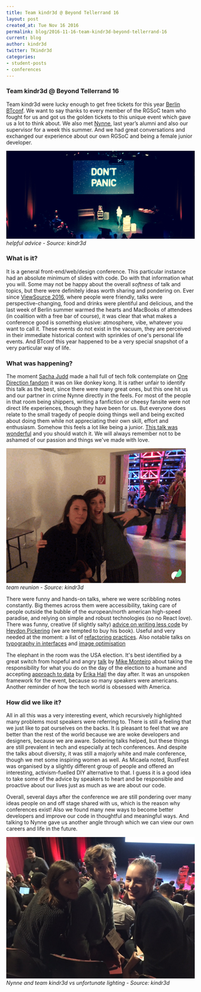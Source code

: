 ```yaml
---
title: Team kindr3d @ Beyond Tellerrand 16
layout: post
created_at: Tue Nov 16 2016
permalink: blog/2016-11-16-team-kindr3d-beyond-tellerrand-16
current: blog
author: kindr3d
twitter: TKindr3d
categories:
- student-posts
- conferences
---
```


### Team kindr3d @ Beyond Tellerrand 16


Team kindr3d were lucky enough to get free tickets for this year [Berlin BTconf](https://beyondtellerrand.com/events/berlin-2016/speakers). We want to say thanks to every member of the RGSoC team who fought for us and got us the golden tickets to this unique event which gave us a lot to think about.
We also met [Nynne](https://twitter.com/nynnest), last year’s alumni and also our supervisor for a week this summer. And we had great conversations and exchanged our experience about our own RGSoC and being a female junior developer.


![Don't Panic](/img/blog/2016/team-kindr3d-dontpanic.jpg)
*helpful advice - Source: kindr3d*


### What is it?


It is a general front-end/web/design conference. This particular instance had an absolute minimum of slides with code. Do with that information what you will. Some may not be happy about the overall *softness* of talk and topics, but there were definitely ideas worth sharing and pondering on. Ever since [ViewSource 2016](https://viewsourceconf.org/berlin-2016/), where people were friendly, talks were perspective-changing, food and drinks were plentiful and delicious, and the last week of Berlin summer warmed the hearts and MacBooks of attendees (in coalition with a free bar of course), it was clear that what makes a conference good is something elusive: atmosphere, vibe, whatever you want to call it. These events do not exist in the vacuum, they are perceived in their immediate historical context with sprinkles of one's personal life events. And BTconf this year happened to be a very special snapshot of a very particular way of life.


### What was happening?


The moment [Sacha Judd](http://www.sachajudd.com) made a hall full of tech folk contemplate on [One Direction fandom](https://gimletmedia.com/episode/6-one-direction-larry-shippers/) it was on like donkey kong. It is rather unfair to identify this talk as the best, since there were many great ones, but this one hit us and our partner in crime Nynne directly in the feels. For most of the people in that room being shippers, writing a fanfiction or cheesy fansite were not direct life experiences, though they have been for us. But everyone does relate to the small tragedy of people doing things well and being excited about doing them while not appreciating their own skill, effort and enthusiasm. Somehow this feels a lot like being a junior. [This talk was wonderful](https://vimeo.com/channels/beyondtellerrand/190832862) and you should watch it. We will always remember not to be ashamed of our passion and things we've made with love.


![team kindr3d gif](/img/blog/2016/team-kindr3d-btconf.gif)
*team reunion - Source: kindr3d*

There were funny and hands-on talks, where we were scribbling notes constantly. Big themes across them were accessibility, taking care of people outside the bubble of the european/north american high-speed paradise, and relying on simple and robust technologies (so no React love). There was funny, creative (if slightly salty) [advice on writing less code](https://vimeo.com/channels/beyondtellerrand/190834530) by [Heydon Pickering](http://www.heydonworks.com) (we are tempted to buy his book). Useful and very needed at the moment: a list of [refactoring practices](https://vimeo.com/channels/beyondtellerrand/190866449). Also notable talks on [typography in interfaces](https://vimeo.com/channels/beyondtellerrand/190844058) and [image optimisation](https://vimeo.com/channels/beyondtellerrand/190871719)


The elephant in the room was the USA election. It's best identified by a great switch from hopeful and angry [talk](https://vimeo.com/channels/beyondtellerrand/190834270) by [Mike Monteiro](https://twitter.com/monteiro) about taking the responsibility for what you do on the day of the election to a humane and accepting [approach to data](https://vimeo.com/channels/beyondtellerrand/190883361) by [Erika Hall](https://twitter.com/mulegirl) the day after. It was an unspoken framework for the event, because so many speakers were americans. Another reminder of how the tech world is obsessed with America.


### How did we like it?


All in all this was a very interesting event, which recursively highlighted many problems most speakers were referring to. There is still a feeling that we just like to pat ourselves on the backs. It is pleasant to feel that we are better than the rest of the world because we are woke developers and designers, because we are aware. Sobering talks helped, but these things are still prevalent in tech and especially at tech conferences. And despite the talks about diversity, it was still a majorly white and male conference, though we met some inspiring women as well. As Micaela noted, RustFest was organised by a slightly different group of people and offered an interesting, activism-fuelled DIY alternative to that. I guess it is a good idea to take some of the advice by speakers to heart and be responsible and proactive about our lives just as much as we are about our code.


Overall, several days after the conference we are still pondering over many ideas people on and off stage shared with us, which is the reason why conferences exist! Also we found many new ways to become better developers and improve our code in thoughtful and meaningful ways. And talking to Nynne gave us another angle through which we can view our own careers and life in the future.


![team kindr3d and Nynne](/img/blog/2016/team-kindr3d-btconf.jpg)
*Nynne and team kindr3d vs unfortunate lighting - Source: kindr3d*
